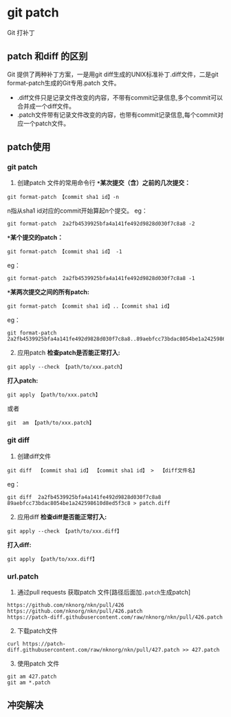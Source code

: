 # git patch
Git 打补丁

## patch 和diff 的区别
Git 提供了两种补丁方案，一是用git diff生成的UNIX标准补丁.diff文件，二是git format-patch生成的Git专用.patch 文件。
- .diff文件只是记录文件改变的内容，不带有commit记录信息,多个commit可以合并成一个diff文件。
- .patch文件带有记录文件改变的内容，也带有commit记录信息,每个commit对应一个patch文件。

## patch使用  
### git patch
1. 创建patch 文件的常用命令行
**`*`某次提交（含）之前的几次提交：**
```
git format-patch 【commit sha1 id】-n
```
n指从sha1 id对应的commit开始算起n个提交。
eg：
```
git format-patch  2a2fb4539925bfa4a141fe492d9828d030f7c8a8 -2
```
**`*`某个提交的patch：**
```
git format-patch 【commit sha1 id】 -1
```
eg：
```
git format-patch  2a2fb4539925bfa4a141fe492d9828d030f7c8a8 -1
```
**`*`某两次提交之间的所有patch:**
```
git format-patch 【commit sha1 id】..【commit sha1 id】
``` 
eg：
```
git format-patch  2a2fb4539925bfa4a141fe492d9828d030f7c8a8..89aebfcc73bdac8054be1a242598610d8ed5f3c8
```
2. 应用patch
**检查patch是否能正常打入:**
```
git apply --check 【path/to/xxx.patch】
```
**打入patch:**
```
git apply 【path/to/xxx.patch】

```
或者
```
git  am 【path/to/xxx.patch】
```

### git diff
1. 创建diff文件
```
git diff  【commit sha1 id】 【commit sha1 id】 >  【diff文件名】
```
eg：
```
git diff  2a2fb4539925bfa4a141fe492d9828d030f7c8a8  89aebfcc73bdac8054be1a242598610d8ed5f3c8 > patch.diff
```

2. 应用diff
**检查diff是否能正常打入:**
```
git apply --check 【path/to/xxx.diff】
```
**打入diff:**
```
git apply 【path/to/xxx.diff】
```

### url.patch
1. 通过pull requests 获取patch 文件[路径后面加`.patch`生成patch]
```
https://github.com/nknorg/nkn/pull/426
https://github.com/nknorg/nkn/pull/426.patch  
https://patch-diff.githubusercontent.com/raw/nknorg/nkn/pull/426.patch
```
2. 下载patch文件
``` 
curl https://patch-diff.githubusercontent.com/raw/nknorg/nkn/pull/427.patch >> 427.patch
```
3. 使用patch 文件
```
git am 427.patch
git am *.patch
```

## 冲突解决
